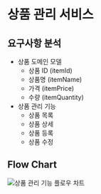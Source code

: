 # 상품 관리 서비스

## 요구사항 분석
- 상품 도메인 모델
    - 상품 ID (itemId)
    - 상품명 (itemName)
    - 가격 (itemPrice)
    - 수량 (itemQuantity)
- 상품 관리 기능
    - 상품 목록
    - 상품 상세
    - 상품 등록
    - 상품 수정

## Flow Chart
![상품 관리 기능 플로우 차트](https://user-images.githubusercontent.com/73871256/215332772-819ba5be-c31c-41db-b95f-2ef79f21ff3b.png)
